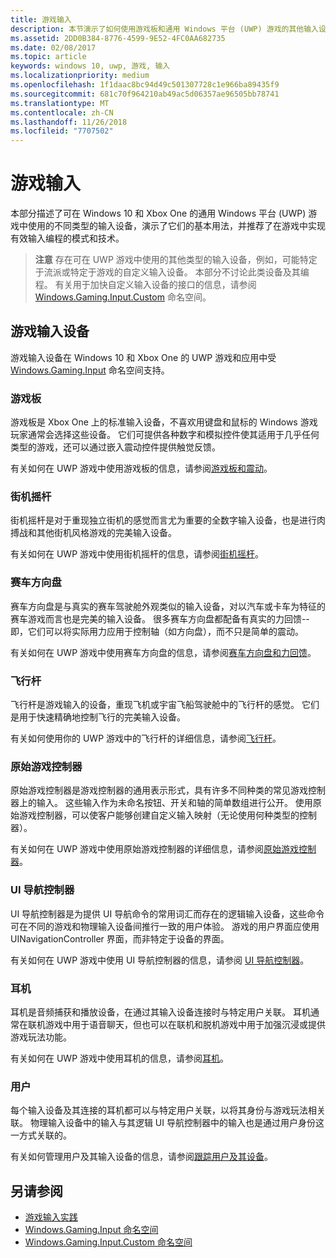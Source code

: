 ```yaml
---
title: 游戏输入
description: 本节演示了如何使用游戏板和通用 Windows 平台 (UWP) 游戏的其他输入设备。
ms.assetid: 2DD0B384-8776-4599-9E52-4FC0AA682735
ms.date: 02/08/2017
ms.topic: article
keywords: windows 10, uwp, 游戏, 输入
ms.localizationpriority: medium
ms.openlocfilehash: 1f1daac8bc94d49c501307728c1e966ba89435f9
ms.sourcegitcommit: 681c70f964210ab49ac5d06357ae96505bb78741
ms.translationtype: MT
ms.contentlocale: zh-CN
ms.lasthandoff: 11/26/2018
ms.locfileid: "7707502"
---
```

# <a name="input-for-games"></a>游戏输入

本部分描述了可在 Windows 10 和 Xbox One 的通用 Windows 平台 (UWP) 游戏中使用的不同类型的输入设备，演示了它们的基本用法，并推荐了在游戏中实现有效输入编程的模式和技术。

> **注意**    存在可在 UWP 游戏中使用的其他类型的输入设备，例如，可能特定于流派或特定于游戏的自定义输入设备。 本部分不讨论此类设备及其编程。 有关用于加快自定义输入设备的接口的信息，请参阅 [Windows.Gaming.Input.Custom](https://docs.microsoft.com/uwp/api/windows.gaming.input.custom) 命名空间。

## <a name="gaming-input-devices"></a>游戏输入设备

游戏输入设备在 Windows 10 和 Xbox One 的 UWP 游戏和应用中受 [Windows.Gaming.Input](https://docs.microsoft.com/uwp/api/windows.gaming.input) 命名空间支持。

### <a name="gamepads"></a>游戏板

游戏板是 Xbox One 上的标准输入设备，不喜欢用键盘和鼠标的 Windows 游戏玩家通常会选择这些设备。 它们可提供各种数字和模拟控件使其适用于几乎任何类型的游戏，还可以通过嵌入震动控件提供触觉反馈。

有关如何在 UWP 游戏中使用游戏板的信息，请参阅[游戏板和震动](gamepad-and-vibration.md)。

### <a name="arcade-sticks"></a>街机摇杆

街机摇杆是对于重现独立街机的感觉而言尤为重要的全数字输入设备，也是进行肉搏战和其他街机风格游戏的完美输入设备。

有关如何在 UWP 游戏中使用街机摇杆的信息，请参阅[街机摇杆](arcade-stick.md)。

### <a name="racing-wheels"></a>赛车方向盘

赛车方向盘是与真实的赛车驾驶舱外观类似的输入设备，对以汽车或卡车为特征的赛车游戏而言也是完美的输入设备。 很多赛车方向盘都配备有真实的力回馈--即，它们可以将实际用力应用于控制轴（如方向盘），而不只是简单的震动。

有关如何在 UWP 游戏中使用赛车方向盘的信息，请参阅[赛车方向盘和力回馈](racing-wheel-and-force-feedback.md)。

### <a name="flight-sticks"></a>飞行杆

飞行杆是游戏输入的设备，重现飞机或宇宙飞船驾驶舱中的飞行杆的感觉。 它们是用于快速精确地控制飞行的完美输入设备。

有关如何使用你的 UWP 游戏中的飞行杆的详细信息，请参阅[飞行杆](flight-stick.md)。

### <a name="raw-game-controllers"></a>原始游戏控制器

原始游戏控制器是游戏控制器的通用表示形式，具有许多不同种类的常见游戏控制器上的输入。 这些输入作为未命名按钮、开关和轴的简单数组进行公开。 使用原始游戏控制器，可以使客户能够创建自定义输入映射（无论使用何种类型的控制器）。

有关如何在 UWP 游戏中使用原始游戏控制器的详细信息，请参阅[原始游戏控制器](raw-game-controller.md)。

### <a name="ui-navigation-controllers"></a>UI 导航控制器

UI 导航控制器是为提供 UI 导航命令的常用词汇而存在的逻辑输入设备，这些命令可在不同的游戏和物理输入设备间推行一致的用户体验。 游戏的用户界面应使用 UINavigationController 界面，而非特定于设备的界面。

有关如何在 UWP 游戏中使用 UI 导航控制器的信息，请参阅 [UI 导航控制器](ui-navigation-controller.md)。

### <a name="headsets"></a>耳机

耳机是音频捕获和播放设备，在通过其输入设备连接时与特定用户关联。 耳机通常在联机游戏中用于语音聊天，但也可以在联机和脱机游戏中用于加强沉浸或提供游戏玩法功能。

有关如何在 UWP 游戏中使用耳机的信息，请参阅[耳机](headset.md)。

### <a name="users"></a>用户

每个输入设备及其连接的耳机都可以与特定用户关联，以将其身份与游戏玩法相关联。 物理输入设备中的输入与其逻辑 UI 导航控制器中的输入也是通过用户身份这一方式关联的。

有关如何管理用户及其输入设备的信息，请参阅[跟踪用户及其设备](input-practices-for-games.md#tracking-users-and-their-devices)。

## <a name="see-also"></a>另请参阅

* [游戏输入实践](input-practices-for-games.md)
* [Windows.Gaming.Input 命名空间](https://docs.microsoft.com/uwp/api/windows.gaming.input)
* [Windows.Gaming.Input.Custom 命名空间](https://docs.microsoft.com/uwp/api/windows.gaming.input.custom)